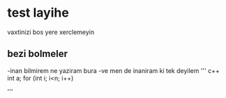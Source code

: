 # test layihe
vaxtinizi bos yere xerclemeyin
## bezi bolmeler
-inan bilmirem ne yaziram bura 
-ve men de inaniram ki tek deyilem
'''
c++
int a;
for (int i; i<n; i++)

'''
 
 